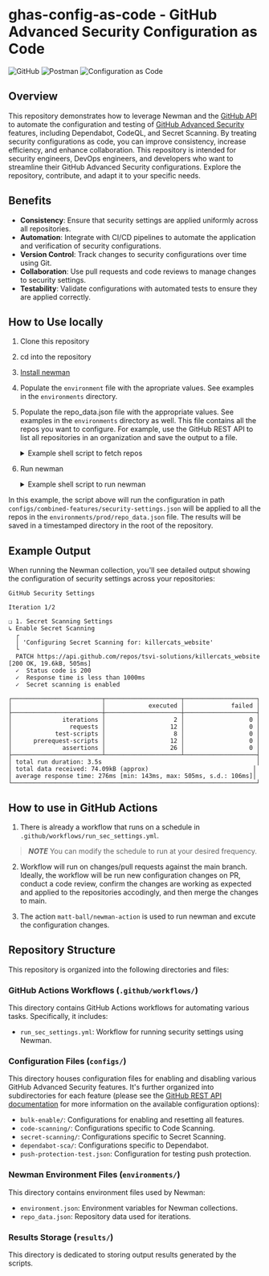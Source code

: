 # ghas-config-as-code - GitHub Advanced Security Configuration as Code

![GitHub](https://img.shields.io/badge/GitHub-181717?logo=github&logoColor=white)
![Postman](https://img.shields.io/badge/Postman-FF6C37?logo=postman&logoColor=white)
![Configuration as Code](https://img.shields.io/badge/Configuration%20as%20Code-007ACC?logo=azuredevops&logoColor=white)

## Overview

This repository demonstrates how to leverage Newman and the [GitHub API](https://docs.github.com/en/rest?apiVersion=2022-11-28) to automate the configuration and testing of [GitHub Advanced Security](https://docs.github.com/en/enterprise-cloud@latest/get-started/learning-about-github/about-github-advanced-security) features, including Dependabot, CodeQL, and Secret Scanning. By treating security configurations as code, you can improve consistency, increase efficiency, and enhance collaboration. This repository is intended for security engineers, DevOps engineers, and developers who want to streamline their GitHub Advanced Security configurations. Explore the repository, contribute, and adapt it to your specific needs.

## Benefits

- **Consistency**: Ensure that security settings are applied uniformly across all repositories.
- **Automation**: Integrate with CI/CD pipelines to automate the application and verification of security configurations.
- **Version Control**: Track changes to security configurations over time using Git.
- **Collaboration**: Use pull requests and code reviews to manage changes to security settings.
- **Testability**: Validate configurations with automated tests to ensure they are applied correctly.


## How to Use locally

1. Clone this repository
2. cd into the repository
3. [Install newman](https://learning.postman.com/docs/collections/using-newman-cli/installing-running-newman)
4. Populate the `environment` file with the apropriate values. See examples in the `environments` directory.
5. Populate the repo_data.json file with the appropriate values. See examples in the `environments` directory as well. This file contains all the repos you want to configure.
For example, use the GitHub REST API to list all repositories in an organization and save the output to a file.

    <details>
    <summary>Example shell script to fetch repos</summary>

    ```bash
    # fetch_repos.sh
    #!/bin/bash
    PROD_CONFIG_PATH="environments/prod"
    # Fetch repos and create iteration data file
    curl -L \
    -H "Accept: application/vnd.github+json" \
    -H "Authorization: Bearer $SECURITY_CONFIG_TOKEN" \
    -H "X-GitHub-Api-Version: 2022-11-28" \
    "https://api.github.com/orgs/tsvi-solutions/repos?per_page=100" | \
    jq '[.[] | select(.archived == false) | {repo_name: .name}]' > ${PROD_CONFIG_PATH}/repo_data.json
    ```

    </details>

6. Run newman

    <details>
    <summary>Example shell script to run newman</summary>

    ```bash
    #!/bin/bash

    PROD_ENV_CONFIG_PATH="environments/prod"
    PROD_CONFIG_PATH="configs/combined-features"
    # Fetch repos and create iteration data file
    ./fetch_repos.sh

    # Create timestamped results directory
    timestamp=$(date +"%Y%m%d_%H%M%S")
    results_dir="results_$timestamp"
    mkdir -p $results_dir

    # Check for rollback flag
    if [ "$1" == "-r" ]; then
    collection="${PROD_CONFIG_PATH}/security-settings_disable.json"
    else
    collection="${PROD_CONFIG_PATH}/security-settings.json"
    fi

    # Run newman with the selected collection
    newman run $collection \
    -e ${PROD_ENV_CONFIG_PATH}/tsvi-solutions-env.json \
    --env-var "GITHUB_TOKEN=$GITHUB_TOKEN" \
    -r cli,htmlextra,json \
    --reporter-htmlextra-export $results_dir/report.html \
    --reporter-json-export $results_dir/report.json \
    --iteration-count $(jq length ${PROD_ENV_CONFIG_PATH}/repo_data.json) \
    -d ${PROD_ENV_CONFIG_PATH}/repo_data.json

    # Output results directory
    echo "Results saved in $results_dir"
    ```

    </details>


In this example, the script above will run the configuration in path `configs/combined-features/security-settings.json` will be applied to all the repos in the `environments/prod/repo_data.json` file. The results will be saved in a timestamped directory in the root of the repository.

## Example Output

When running the Newman collection, you'll see detailed output showing the configuration of security settings across your repositories:

```console
GitHub Security Settings

Iteration 1/2

❏ 1. Secret Scanning Settings
↳ Enable Secret Scanning
  ┌
  │ 'Configuring Secret Scanning for: killercats_website'
  └
  PATCH https://api.github.com/repos/tsvi-solutions/killercats_website [200 OK, 19.6kB, 505ms]
  ✓  Status code is 200
  ✓  Response time is less than 1000ms
  ✓  Secret scanning is enabled

┌─────────────────────────┬─────────────────────┬────────────────────┐
│                         │            executed │             failed │
├─────────────────────────┼─────────────────────┼────────────────────┤
│              iterations │                   2 │                  0 │
│                requests │                  12 │                  0 │
│            test-scripts │                   8 │                  0 │
│      prerequest-scripts │                  12 │                  0 │
│              assertions │                  26 │                  0 │
├─────────────────────────┴─────────────────────┴────────────────────┤
│ total run duration: 3.5s                                           │
│ total data received: 74.09kB (approx)                             │
│ average response time: 276ms [min: 143ms, max: 505ms, s.d.: 106ms]│
└────────────────────────────────────────────────────────────────────┘
```

## How to use in GitHub Actions
1. There is already a workflow that runs on a schedule in `.github/workflows/run_sec_settings.yml`. 
> **_NOTE_** You can modify the schedule to run at your desired frequency.

2. Workflow will run on changes/pull requests against the main branch. Ideally, the workflow will be run new configuration changes on PR, conduct a code review, confirm the changes are working as expected and applied to the repositories accodingly, and then merge the changes to main.

3. The action `matt-ball/newman-action` is used to run newman and excute the configuration changes.

## Repository Structure

This repository is organized into the following directories and files:

### GitHub Actions Workflows (`.github/workflows/`)

This directory contains GitHub Actions workflows for automating various tasks.  Specifically, it includes:

*   `run_sec_settings.yml`: Workflow for running security settings using Newman.

### Configuration Files (`configs/`)

This directory houses configuration files for enabling and disabling various GitHub Advanced Security features.  It's further organized into subdirectories for each feature (please see the [GitHub REST API documentation](https://docs.github.com/en/rest?apiVersion=2022-11-28) for more information on the available configuration options):

*   `bulk-enable/`: Configurations for enabling and resetting all features.
*   `code-scanning/`: Configurations specific to Code Scanning.
*   `secret-scanning/`: Configurations specific to Secret Scanning.
*   `dependabot-sca/`: Configurations specific to Dependabot.
*   `push-protection-test.json`: Configuration for testing push protection.

### Newman Environment Files (`environments/`)

This directory contains environment files used by Newman:

*   `environment.json`: Environment variables for Newman collections.
*   `repo_data.json`: Repository data used for iterations.

### Results Storage (`results/`)

This directory is dedicated to storing output results generated by the scripts.
